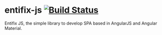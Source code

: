# entifix-js [![Build Status](https://travis-ci.org/jasondiazg/entitix-js.svg)](https://travis-ci.org/jasondiazg/entitix-js)

Entifix JS, the simple library to develop SPA based in AngularJS and Angular Material.
